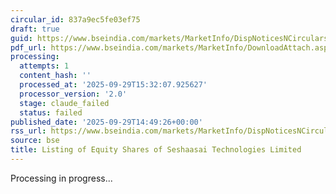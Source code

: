 ```yaml
---
circular_id: 837a9ec5fe03ef75
draft: true
guid: https://www.bseindia.com/markets/MarketInfo/DispNoticesNCirculars.aspx?Noticeid={8EF2FC27-6E15-434D-9305-239F978D1F6F}&noticeno=20250929-79&dt=09/29/2025&icount=79&totcount=83&flag=0
pdf_url: https://www.bseindia.com/markets/MarketInfo/DownloadAttach.aspx?id=20250929-79&attachedId=90845680-7396-4cd4-bbdb-31f7446227f2
processing:
  attempts: 1
  content_hash: ''
  processed_at: '2025-09-29T15:32:07.925627'
  processor_version: '2.0'
  stage: claude_failed
  status: failed
published_date: '2025-09-29T14:49:26+00:00'
rss_url: https://www.bseindia.com/markets/MarketInfo/DispNoticesNCirculars.aspx?Noticeid={8EF2FC27-6E15-434D-9305-239F978D1F6F}&noticeno=20250929-79&dt=09/29/2025&icount=79&totcount=83&flag=0
source: bse
title: Listing of Equity Shares of Seshaasai Technologies Limited
---
```


Processing in progress...